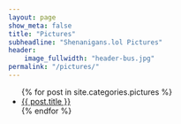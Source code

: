 ```yaml
---
layout: page
show_meta: false
title: "Pictures"
subheadline: "Shenanigans.lol Pictures"
header:
    image_fullwidth: "header-bus.jpg"
permalink: "/pictures/"
---
```

<ul>
    {% for post in site.categories.pictures %}
    <li><a href="{{ site.url }}{{ post.url }}">{{ post.title }}</a></li>
    {% endfor %}
</ul>